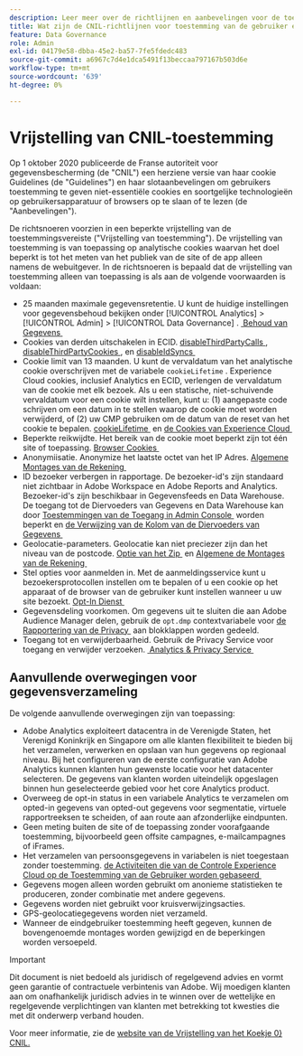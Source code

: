 ```yaml
---
description: Leer meer over de richtlijnen en aanbevelingen voor de toestemming van gebruikers om niet-essentiële cookies op apparaten of browsers op te slaan of te lezen.
title: Wat zijn de CNIL-richtlijnen voor toestemming van de gebruiker en cookies
feature: Data Governance
role: Admin
exl-id: 04179e58-dbba-45e2-ba57-7fe5fdedc483
source-git-commit: a6967c7d4e1dca5491f13beccaa797167b503d6e
workflow-type: tm+mt
source-wordcount: '639'
ht-degree: 0%

---
```


# Vrijstelling van CNIL-toestemming

Op 1 oktober 2020 publiceerde de Franse autoriteit voor gegevensbescherming (de &quot;CNIL&quot;) een herziene versie van haar cookie Guidelines (de &quot;Guidelines&quot;) en haar slotaanbevelingen om gebruikers toestemming te geven niet-essentiële cookies en soortgelijke technologieën op gebruikersapparatuur of browsers op te slaan of te lezen (de &quot;Aanbevelingen&quot;).

De richtsnoeren voorzien in een beperkte vrijstelling van de toestemmingsvereiste (&quot;Vrijstelling van toestemming&quot;). De vrijstelling van toestemming is van toepassing op analytische cookies waarvan het doel beperkt is tot het meten van het publiek van de site of de app alleen namens de webuitgever. In de richtsnoeren is bepaald dat de vrijstelling van toestemming alleen van toepassing is als aan de volgende voorwaarden is voldaan:

* 25 maanden maximale gegevensretentie.  U kunt de huidige instellingen voor gegevensbehoud bekijken onder [!UICONTROL Analytics] > [!UICONTROL Admin] > [!UICONTROL Data Governance] .  [&#x200B; Behoud van Gegevens &#x200B;](/help/technotes/data-retention.md)
* Cookies van derden uitschakelen in ECID. [&#x200B; disableThirdPartyCalls &#x200B;](https://experienceleague.adobe.com/docs/id-service/using/id-service-api/configurations/disablethirdpartycalls.html?lang=nl-NL#id-service-api), [&#x200B; disableThirdPartyCookies &#x200B;](https://experienceleague.adobe.com/docs/id-service/using/id-service-api/configurations/disable-cookies.html?lang=nl-NL#id-service-api), en [&#x200B; disableIdSyncs &#x200B;](https://experienceleague.adobe.com/docs/id-service/using/id-service-api/configurations/disableidsync.html?lang=nl-NL#id-service-api)
* Cookie limit van 13 maanden.  U kunt de vervaldatum van het analytische cookie overschrijven met de variabele `cookieLifetime` . Experience Cloud cookies, inclusief Analytics en ECID, verlengen de vervaldatum van de cookie met elk bezoek.  Als u een statische, niet-schuivende vervaldatum voor een cookie wilt instellen, kunt u: (1) aangepaste code schrijven om een datum in te stellen waarop de cookie moet worden verwijderd, of (2) uw CMP gebruiken om de datum van de reset van het cookie te bepalen.   [&#x200B; cookieLifetime &#x200B;](/help/implement/vars/config-vars/cookielifetime.md) en [&#x200B; de Cookies van Experience Cloud &#x200B;](https://experienceleague.adobe.com/docs/core-services/interface/ec-cookies/cookies-privacy.html?lang=nl-NL#ec-cookies)
* Beperkte reikwijdte. Het bereik van de cookie moet beperkt zijn tot één site of toepassing. [&#x200B; Browser Cookies &#x200B;](/help/technotes/cookies/cookies.md#third-party-cookie-limitations)
* Anonymiisatie. Anonymize het laatste octet van het IP Adres. [&#x200B; Algemene Montages van de Rekening &#x200B;](/help/admin/tools/manage-rs/edit-settings/general/general-acct-settings-admin.md)
* ID bezoeker verbergen in rapportage.  De bezoeker-id&#39;s zijn standaard niet zichtbaar in Adobe Workspace en Adobe Reports and Analytics.  Bezoeker-id&#39;s zijn beschikbaar in Gegevensfeeds en Data Warehouse.  De toegang tot de Diervoeders van Gegevens en Data Warehouse kan door [&#x200B; Toestemmingen van de Toegang in Admin Console &#x200B;](https://experienceleague.adobe.com/docs/core-services/interface/administration/admin-getting-started.html?lang=nl-NL) worden beperkt en [&#x200B; de Verwijzing van de Kolom van de Diervoeders van Gegevens &#x200B;](/help/export/analytics-data-feed/c-df-contents/datafeeds-reference.md)
* Geolocatie-parameters. Geolocatie kan niet preciezer zijn dan het niveau van de postcode. [&#x200B; Optie van het Zip &#x200B;](/help/implement/vars/page-vars/zip.md) en [&#x200B; Algemene de Montages van de Rekening &#x200B;](/help/admin/tools/manage-rs/edit-settings/general/general-acct-settings-admin.md)
* Stel opties voor aanmelden in.  Met de aanmeldingsservice kunt u bezoekersprotocollen instellen om te bepalen of u een cookie op het apparaat of de browser van de gebruiker kunt instellen wanneer u uw site bezoekt. [&#x200B; Opt-In Dienst &#x200B;](https://experienceleague.adobe.com/docs/id-service/using/implementation/opt-in-service/optin-overview.html?lang=nl-NL)
* Gegevensdeling voorkomen.  Om gegevens uit te sluiten die aan Adobe Audience Manager delen, gebruik de `opt.dmp` contextvariabele voor [&#x200B; de Rapportering van de Privacy &#x200B;](/help/admin/tools/manage-rs/edit-settings/privacy-reporting.md) aan blokklappen worden gedeeld.
* Toegang tot en verwijderbaarheid. Gebruik de Privacy Service voor toegang en verwijder verzoeken. [&#x200B; Analytics &amp; Privacy Service &#x200B;](gdpr.md)

## Aanvullende overwegingen voor gegevensverzameling

De volgende aanvullende overwegingen zijn van toepassing:

* Adobe Analytics exploiteert datacentra in de Verenigde Staten, het Verenigd Koninkrijk en Singapore om alle klanten flexibiliteit te bieden bij het verzamelen, verwerken en opslaan van hun gegevens op regionaal niveau. Bij het configureren van de eerste configuratie van Adobe Analytics kunnen klanten hun gewenste locatie voor het datacenter selecteren. De gegevens van klanten worden uiteindelijk opgeslagen binnen hun geselecteerde gebied voor het core Analytics product.
* Overweeg de opt-in status in een variabele Analytics te verzamelen om opted-in gegevens van opted-out gegevens voor segmentatie, virtuele rapportreeksen te scheiden, of aan route aan afzonderlijke eindpunten.
* Geen meting buiten de site of de toepassing zonder voorafgaande toestemming, bijvoorbeeld geen offsite campagnes, e-mailcampagnes of iFrames.
* Het verzamelen van persoonsgegevens in variabelen is niet toegestaan zonder toestemming. [&#x200B; de Activiteiten die van de Controle Experience Cloud op de Toestemming van de Gebruiker worden gebaseerd &#x200B;](https://experienceleague.adobe.com/docs/id-service/using/implementation/opt-in-service/use-opt-in-to-control-experience-cloud-activities-based-on-user-consent.html?lang=nl-NL#implementing-opt-in-on-the-page)
* Gegevens mogen alleen worden gebruikt om anonieme statistieken te produceren, zonder combinatie met andere gegevens.
* Gegevens worden niet gebruikt voor kruisverwijzingsacties.
* GPS-geolocatiegegevens worden niet verzameld.
* Wanneer de eindgebruiker toestemming heeft gegeven, kunnen de bovengenoemde montages worden gewijzigd en de beperkingen worden versoepeld.

>[!IMPORTANT]
>
>Dit document is niet bedoeld als juridisch of regelgevend advies en vormt geen garantie of contractuele verbintenis van Adobe. Wij moedigen klanten aan om onafhankelijk juridisch advies in te winnen over de wettelijke en regelgevende verplichtingen van klanten met betrekking tot kwesties die met dit onderwerp verband houden.

Voor meer informatie, zie de [&#x200B; website van de Vrijstelling van het Koekje 0&rbrace; CNIL.](https://www.cnil.fr/en/sheet-ndeg16-use-analytics-your-websites-and-applications)
